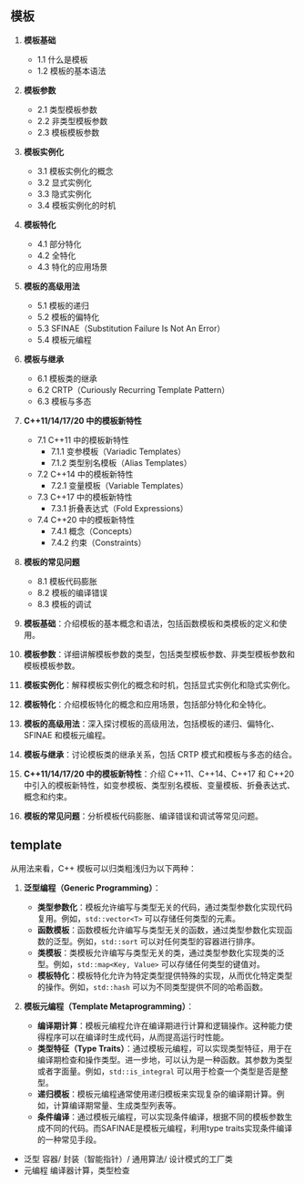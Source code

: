 ## 模板

1. **模板基础**
   - 1.1 什么是模板
   - 1.2 模板的基本语法

2. **模板参数**
   - 2.1 类型模板参数
   - 2.2 非类型模板参数
   - 2.3 模板模板参数

3. **模板实例化**
   - 3.1 模板实例化的概念
   - 3.2 显式实例化
   - 3.3 隐式实例化
   - 3.4 模板实例化的时机

4. **模板特化**
   - 4.1 部分特化
   - 4.2 全特化
   - 4.3 特化的应用场景

5. **模板的高级用法**
   - 5.1 模板的递归
   - 5.2 模板的偏特化
   - 5.3 SFINAE（Substitution Failure Is Not An Error）
   - 5.4 模板元编程

6. **模板与继承**
   - 6.1 模板类的继承
   - 6.2 CRTP（Curiously Recurring Template Pattern）
   - 6.3 模板与多态

7. **C++11/14/17/20 中的模板新特性**
   - 7.1 C++11 中的模板新特性
     - 7.1.1 变参模板（Variadic Templates）
     - 7.1.2 类型别名模板（Alias Templates）
   - 7.2 C++14 中的模板新特性
     - 7.2.1 变量模板（Variable Templates）
   - 7.3 C++17 中的模板新特性
     - 7.3.1 折叠表达式（Fold Expressions）
   - 7.4 C++20 中的模板新特性
     - 7.4.1 概念（Concepts）
     - 7.4.2 约束（Constraints）

8. **模板的常见问题**
   - 8.1 模板代码膨胀
   - 8.2 模板的编译错误
   - 8.3 模板的调试

1. **模板基础**：介绍模板的基本概念和语法，包括函数模板和类模板的定义和使用。
2. **模板参数**：详细讲解模板参数的类型，包括类型模板参数、非类型模板参数和模板模板参数。
3. **模板实例化**：解释模板实例化的概念和时机，包括显式实例化和隐式实例化。
4. **模板特化**：介绍模板特化的概念和应用场景，包括部分特化和全特化。
5. **模板的高级用法**：深入探讨模板的高级用法，包括模板的递归、偏特化、SFINAE 和模板元编程。
6. **模板与继承**：讨论模板类的继承关系，包括 CRTP 模式和模板与多态的结合。
7. **C++11/14/17/20 中的模板新特性**：介绍 C++11、C++14、C++17 和 C++20 中引入的模板新特性，如变参模板、类型别名模板、变量模板、折叠表达式、概念和约束。
8. **模板的常见问题**：分析模板代码膨胀、编译错误和调试等常见问题。

## template

从用法来看，C++ 模板可以归类粗浅归为以下两种：
1. **泛型编程（Generic Programming）**：
   - **类型参数化**：模板允许编写与类型无关的代码，通过类型参数化实现代码复用。例如，`std::vector<T>` 可以存储任何类型的元素。
   - **函数模板**：函数模板允许编写与类型无关的函数，通过类型参数化实现函数的泛型。例如，`std::sort` 可以对任何类型的容器进行排序。
   - **类模板**：类模板允许编写与类型无关的类，通过类型参数化实现类的泛型。例如，`std::map<Key, Value>` 可以存储任何类型的键值对。
   - **模板特化**：模板特化允许为特定类型提供特殊的实现，从而优化特定类型的操作。例如，`std::hash` 可以为不同类型提供不同的哈希函数。

2. **模板元编程（Template Metaprogramming）**：
   - **编译期计算**：模板元编程允许在编译期进行计算和逻辑操作。这种能力使得程序可以在编译时生成代码，从而提高运行时性能。
   - **类型特征（Type Traits）**：通过模板元编程，可以实现类型特征，用于在编译期检查和操作类型。进一步地，可以认为是一种函数。其参数为类型或者字面量。例如，`std::is_integral` 可以用于检查一个类型是否是整型。
   - **递归模板**：模板元编程通常使用递归模板来实现复杂的编译期计算。例如，计算编译期常量、生成类型列表等。
   - **条件编译**：通过模板元编程，可以实现条件编译，根据不同的模板参数生成不同的代码。而SAFINAE是模板元编程，利用type traits实现条件编译的一种常见手段。


* 泛型
   容器/ 封装（智能指针）/ 通用算法/ 设计模式的工厂类
* 元编程
   编译器计算，类型检查